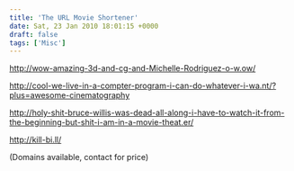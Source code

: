```yaml
---
title: 'The URL Movie Shortener'
date: Sat, 23 Jan 2010 18:01:15 +0000
draft: false
tags: ['Misc']
---
```


http://wow-amazing-3d-and-cg-and-Michelle-Rodriguez-o-w.ow/

http://cool-we-live-in-a-compter-program-i-can-do-whatever-i-wa.nt/?plus=awesome-cinematography

http://holy-shit-bruce-willis-was-dead-all-along-i-have-to-watch-it-from-the-beginning-but-shit-i-am-in-a-movie-theat.er/

http://kill-bi.ll/

  

(Domains available, contact for price)